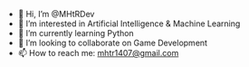 - 👋 Hi, I’m @MHtRDev
- 👀 I’m interested in Artificial Intelligence & Machine Learning
- 🌱 I’m currently learning Python
- 💞️ I’m looking to collaborate on Game Development
- 📫 How to reach me: mhtr1407@gmail.com

<!---
MHtRDev/MHtRDev is a ✨ special ✨ repository because its `README.md` (this file) appears on your GitHub profile.
You can click the Preview link to take a look at your changes.
--->
